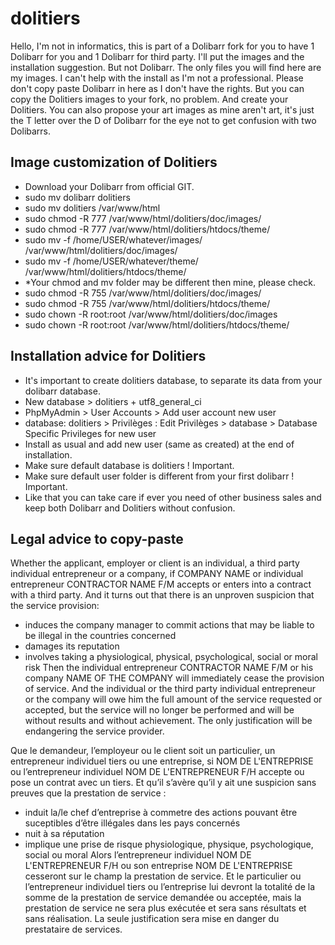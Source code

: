 # dolitiers
Hello, I'm not in informatics, this is part of a Dolibarr fork for you to have 1 Dolibarr for you and 1 Dolibarr for third party. I'll put the images and the installation suggestion. But not Dolibarr. The only files you will find here are my images. I can't help with the install as I'm not a professional. Please don't copy paste Dolibarr in here as I don't have the rights. But you can copy the Dolitiers images to your fork, no problem. And create your Dolitiers. You can also propose your art images as mine aren't art, it's just the T letter over the D of Dolibarr for the eye not to get confusion with two Dolibarrs.

## Image customization of Dolitiers
- Download your Dolibarr from official GIT.
- sudo mv dolibarr dolitiers
- sudo mv dolitiers /var/www/html
- sudo chmod -R 777 /var/www/html/dolitiers/doc/images/
- sudo chmod -R 777 /var/www/html/dolitiers/htdocs/theme/
- sudo mv -f /home/USER/whatever/images/ /var/www/html/dolitiers/doc/images/
- sudo mv -f /home/USER/whatever/theme/ /var/www/html/dolitiers/htdocs/theme/
- *Your chmod and mv folder may be different then mine, please check.
- sudo chmod -R 755 /var/www/html/dolitiers/doc/images/
- sudo chmod -R 755 /var/www/html/dolitiers/htdocs/theme/
- sudo chown -R root:root /var/www/html/dolitiers/doc/images
- sudo chown -R root:root /var/www/html/dolitiers/htdocs/theme/
## Installation advice for Dolitiers
- It's important to create dolitiers database, to separate its data from your dolibarr database.
- New database > dolitiers + utf8_general_ci
- PhpMyAdmin > User Accounts > Add user account new user
- database: dolitiers > Privilèges : Edit Privilèges > database > Database Specific Privileges for new user
- Install as usual and add new user (same as created) at the end of installation.
- Make sure default database is dolitiers ! Important.
- Make sure default user folder is different from your first dolibarr ! Important.
- Like that you can take care if ever you need of other business sales and keep both Dolibarr and Dolitiers without confusion.

## Legal advice to copy-paste

Whether the applicant, employer or client is an individual, a third party individual entrepreneur or a company, if COMPANY NAME or individual entrepreneur CONTRACTOR NAME F/M accepts or enters into a contract with a third party. And it turns out that there is an unproven suspicion that the service provision:
- induces the company manager to commit actions that may be liable to be illegal in the countries concerned
- damages its reputation
- involves taking a physiological, physical, psychological, social or moral risk
Then the individual entrepreneur CONTRACTOR NAME F/M or his company NAME OF THE COMPANY will immediately cease the provision of service. And the individual or the third party individual entrepreneur or the company will owe him the full amount of the service requested or accepted, but the service will no longer be performed and will be without results and without achievement. The only justification will be endangering the service provider.

Que le demandeur, l’employeur ou le client soit un particulier, un entrepreneur individuel tiers ou une entreprise, si NOM DE L'ENTREPRISE ou l’entrepreneur individuel NOM DE L'ENTREPRENEUR F/H accepte ou pose un contrat avec un tiers. Et qu’il s’avère qu’il y ait une suspicion sans preuves que la prestation de service :
- induit la/le chef d’entreprise à commetre des actions pouvant être suceptibles d’être illégales dans les pays concernés
- nuit à sa réputation
- implique une prise de risque physiologique, physique, psychologique, social ou moral
Alors l’entrepreneur individuel NOM DE L'ENTREPRENEUR F/H ou son entreprise NOM DE L'ENTREPRISE cesseront sur le champ la prestation de service. Et le particulier ou l’entrepreneur individuel tiers ou l’entreprise lui devront la totalité de la somme de la prestation de service demandée ou acceptée, mais la prestation de service ne sera plus exécutée et sera sans résultats et sans réalisation. La seule justification sera mise en danger du prestataire de services.




